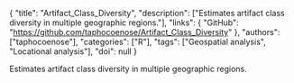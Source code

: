 {
  "title": "Artifact_Class_Diversity",
  "description": ["Estimates artifact class diversity in multiple geographic regions."],
  "links": {
    "GitHub": "https://github.com/taphocoenose/Artifact_Class_Diversity"
  },
  "authors": ["taphocoenose"],
  "categories": ["R"],
  "tags": ["Geospatial analysis", "Locational analysis"],
  "doi": null
}

<!-- Generated by csv2md.R – do not edit by hand -->

Estimates artifact class diversity in multiple geographic regions.